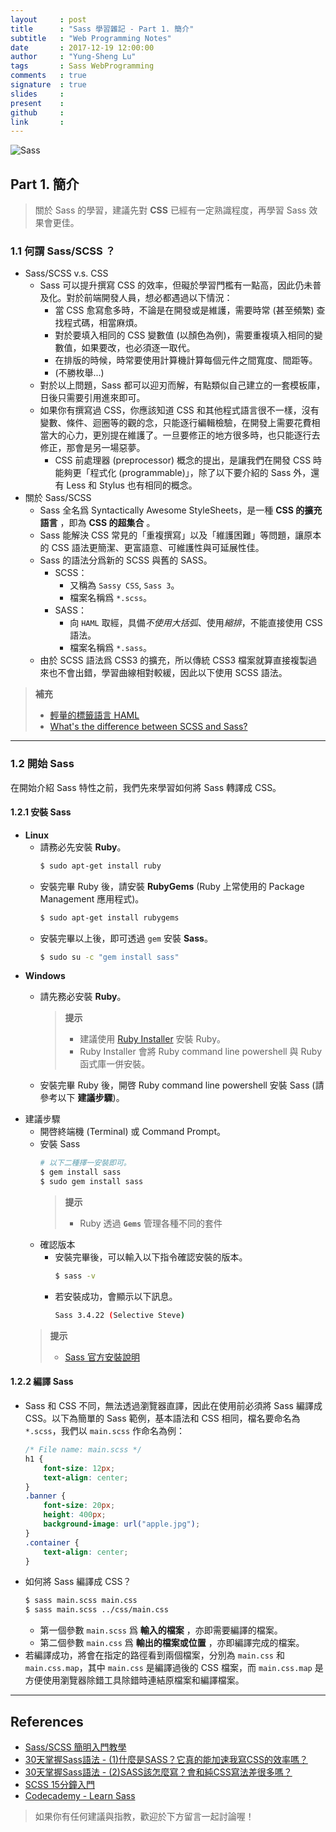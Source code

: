 ```yaml
---
layout     : post
title      : "Sass 學習雜記 - Part 1. 簡介"
subtitle   : "Web Programming Notes"
date       : 2017-12-19 12:00:00
author     : "Yung-Sheng Lu"
tags       : Sass WebProgramming
comments   : true
signature  : true
slides     : 
present    : 
github     :
link       :
---
```


![Sass](https://i.imgur.com/7vx71Hx.png)

## Part 1. 簡介

> 關於 Sass 的學習，建議先對 **CSS** 已經有一定熟識程度，再學習 Sass 效果會更佳。

### 1.1 何謂 Sass/SCSS ？

* Sass/SCSS v.s. CSS
    * Sass 可以提升撰寫 CSS 的效率，但礙於學習門檻有一點高，因此仍未普及化。對於前端開發人員，想必都遇過以下情況：
        * 當 CSS 愈寫愈多時，不論是在開發或是維護，需要時常 (甚至頻繁) 查找程式碼，相當麻煩。
        * 對於要填入相同的 CSS 變數值 (以顏色為例)，需要重複填入相同的變數值，如果要改，也必須逐一取代。
        * 在排版的時候，時常要使用計算機計算每個元件之間寬度、間距等。
        * (不勝枚舉...)
    * 對於以上問題，Sass 都可以迎刃而解，有點類似自己建立的一套模板庫，日後只需要引用進來即可。
    * 如果你有撰寫過 CSS，你應該知道 CSS 和其他程式語言很不一樣，沒有變數、條件、迴圈等的觀的念，只能逐行編輯檢驗，在開發上需要花費相當大的心力，更別提在維護了。一旦要修正的地方很多時，也只能逐行去修正，那會是另一場惡夢。
        * CSS 前處理器 (preprocessor) 概念的提出，是讓我們在開發 CSS 時能夠更「程式化 (programmable)」，除了以下要介紹的 Sass 外，還有 Less 和 Stylus 也有相同的概念。
* 關於 Sass/SCSS
    * Sass 全名爲 Syntactically Awesome StyleSheets，是一種 **CSS 的擴充語言** ，即為 **CSS 的超集合** 。
    * Sass 能解決 CSS 常見的「重複撰寫」以及「維護困難」等問題，讓原本的 CSS 語法更簡潔、更富語意、可維護性與可延展性佳。
    * Sass 的語法分爲新的 SCSS 與舊的 SASS。
        * SCSS：
            * 又稱為 `Sassy CSS`, `Sass 3`。
            * 檔案名稱爲 `*.scss`。
        * SASS：
            * 向 `HAML` 取經，具備*不使用大括弧*、使用*縮排*，不能直接使用 CSS 語法。
            * 檔案名稱爲 `*.sass`。
    * 由於 SCSS 語法爲 CSS3 的擴充，所以傳統 CSS3 檔案就算直接複製過來也不會出錯，學習曲線相對較緩，因此以下使用 SCSS 語法。

> **補充**
> * [輕量的標籤語言 HAML](http://ithelp.ithome.com.tw/articles/10128441)
> * [What's the difference between SCSS and Sass?
](http://stackoverflow.com/questions/5654447/whats-the-difference-between-scss-and-sass)

---
### 1.2 開始 Sass

在開始介紹 Sass 特性之前，我們先來學習如何將 Sass 轉譯成 CSS。

#### 1.2.1 安裝 Sass

* **Linux**
    * 請務必先安裝 **Ruby**。
        ```bash
        $ sudo apt-get install ruby
        ```
    * 安裝完畢 Ruby 後，請安裝 **RubyGems** (Ruby 上常使用的 Package Management 應用程式)。
        ```bash
        $ sudo apt-get install rubygems
        ```
    * 安裝完畢以上後，即可透過 `gem` 安裝 **Sass**。
        ```bash
        $ sudo su -c "gem install sass"
        ```
* **Windows**
    * 請先務必安裝 **Ruby**。

        > **提示**
        > * 建議使用 [Ruby Installer](http://rubyinstaller.org/) 安裝 Ruby。
        > * Ruby Installer 會將 Ruby command line powershell 與 Ruby 函式庫一併安裝。

    * 安裝完畢 Ruby 後，開啓 Ruby command line powershell 安裝 Sass (請參考以下 **建議步驟**)。
* 建議步驟
    * 開啓終端機 (Terminal) 或 Command Prompt。
    * 安裝 Sass
        ```bash
        # 以下二種擇一安裝即可。
        $ gem install sass
        $ sudo gem install sass
        ```
        > **提示**
        > * Ruby 透過 **`Gems`** 管理各種不同的套件
    * 確認版本
        * 安裝完畢後，可以輸入以下指令確認安裝的版本。
            ```bash
            $ sass -v
            ```
        * 若安裝成功，會顯示以下訊息。
            ```bash
            Sass 3.4.22 (Selective Steve)
            ```
    > **提示**
    > * [Sass 官方安裝說明](http://sass-lang.com/install)
            
#### 1.2.2 編譯 Sass

* Sass 和 CSS 不同，無法透過瀏覽器直譯，因此在使用前必須將 Sass 編譯成 CSS。以下為簡單的 Sass 範例，基本語法和 CSS 相同，檔名要命名為 `*.scss`，我們以 `main.scss` 作命名為例：
    ```scss
    /* File name: main.scss */
    h1 {
        font-size: 12px;
        text-align: center;
    }
    .banner {
        font-size: 20px;
        height: 400px;
        background-image: url("apple.jpg");
    }
    .container {
        text-align: center;
    }
    ```
* 如何將 Sass 編譯成 CSS？
    ```bash
    $ sass main.scss main.css
    $ sass main.scss ../css/main.css
    ```
    * 第一個參數 `main.scss` 爲 **輸入的檔案** ，亦即需要編譯的檔案。
    * 第二個參數 `main.css` 爲 **輸出的檔案或位置** ，亦即編譯完成的檔案。
* 若編譯成功，將會在指定的路徑看到兩個檔案，分別為 `main.css` 和 `main.css.map`，其中 `main.css` 是編譯過後的 CSS 檔案，而 `main.css.map` 是方便使用瀏覽器除錯工具除錯時連結原檔案和編譯檔案。

---
## References

* [Sass/SCSS 簡明入門教學](http://blog.kdchang.cc/2016/10/11/sass-scss-tutorial-introduction/)
* [30天掌握Sass語法 - (1)什麼是SASS？它真的能加速我寫CSS的效率嗎？](https://ithelp.ithome.com.tw/articles/10126703)
* [30天掌握Sass語法 - (2)SASS該怎麼寫？會和純CSS寫法差很多嗎？](https://ithelp.ithome.com.tw/articles/10126905)
* [SCSS 15分鐘入門](http://eddychang.me/blog/others/91-scss-15-mins.html)
* [Codecademy - Learn Sass](https://www.codecademy.com/learn/learn-sass)

> 如果你有任何建議與指教，歡迎於下方留言一起討論喔！